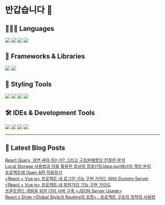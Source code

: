 # 반갑습니다 👋

## 🧑🏻‍💻 Languages

<p>
  <img src="https://img.shields.io/badge/HTML5-E34F26?style=flat-square&logo=html5&logoColor=white"/>
  <img src="https://img.shields.io/badge/JavaScript-F7DF1E?style=flat-square&logo=JavaScript&logoColor=white"/> 
  <img src="https://img.shields.io/badge/Java-5382A1?style=flat-square&logo=openjdk&logoColor=white"/>
  <img src="https://img.shields.io/badge/Python-3776AB?style=flat-square&logo=python&logoColor=white"/> <!-- Python 추가 -->
</p>

## 📘 Frameworks & Libraries

<p>
  <img src="https://img.shields.io/badge/React-61DAFB?style=flat-square&logo=React&logoColor=black"/>
  <img src="https://img.shields.io/badge/Vue.js-4FC08D?style=flat-square&logo=Vue.js&logoColor=white"/>
</p>

## 🪮 Styling Tools

<p>
  <img src="https://img.shields.io/badge/CSS3-1572B6?style=flat-square&logo=css3&logoColor=white"/> <!-- CSS 추가 -->
  <img src="https://img.shields.io/badge/Tailwind CSS-06B6D4?style=flat-square&logo=Tailwind CSS&logoColor=white"/>
  <img src="https://img.shields.io/badge/Sass-CC6699?style=flat-square&logo=Sass&logoColor=white"/>
  <img src="https://img.shields.io/badge/Styled Components-DB7093?style=flat-square&logo=styled-components&logoColor=white"/>
</p>

## 🛠️ IDEs & Development Tools

<p>
  <img src="https://img.shields.io/badge/Git-F05032?style=flat-square&logo=git&logoColor=white"/>
  <img src="https://img.shields.io/badge/GitHub-181717?style=flat-square&logo=GitHub&logoColor=white"/>
  <img src="https://img.shields.io/badge/Visual Studio Code-007ACC?style=flat-square&logo=Visual Studio Code&logoColor=white"/>
  <img src="https://img.shields.io/badge/RStudio-75AADB?style=flat-square&logo=RStudio&logoColor=white"/>
</p>

---


## 📕 Latest Blog Posts

<a href=https://wonbin109.tistory.com/79>  React Query, 과연 써야 하는가? 그리고 구조분해할당 친절한 분석</a></br><a href=https://wonbin109.tistory.com/78>Local Storage 사용법과 이를 활용한 최상위 컴포넌트(App.jsx)에서의 책임 분리</a></br><a href=https://wonbin109.tistory.com/77>프로젝트에 Open API 적용하기</a></br><a href=https://wonbin109.tistory.com/76>&lt;React + Vue.js&gt; 프로젝트 내 로그인 기능 구현 가이드 With Dummy Server</a></br><a href=https://wonbin109.tistory.com/75>&lt;React + Vue.js&gt; 프로젝트 내 회원가입 기능 구현 가이드</a></br><a href=https://wonbin109.tistory.com/74>프론트엔드 개발을 위한 더미 서버 구축 &lt;JSON Server Usage&gt;</a></br><a href=https://wonbin109.tistory.com/73>React x Style &lt;Global Style과 Routing의 조합&gt; : 프로젝트 구조의 최적의 사용법</a></br>